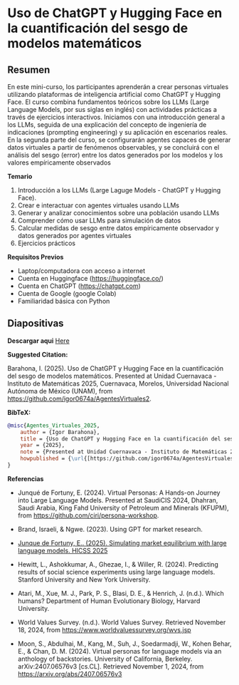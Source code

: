 # Uso de ChatGPT y Hugging Face en la cuantificación del sesgo de modelos matemáticos

## Resumen

En este mini-curso, los participantes aprenderán a crear personas virtuales utilizando plataformas de inteligencia artificial como ChatGPT y Hugging Face. El curso combina fundamentos teóricos sobre los LLMs (Large Language Models, por sus siglas en inglés) con actividades prácticas a través de ejercicios interactivos. Iniciamos con una introducción general a los LLMs, seguida de una explicación del concepto de ingeniería de indicaciones (prompting engineering) y su aplicación en escenarios reales. En la segunda parte del curso, se configurarán agentes capaces de generar datos virtuales a partir de fenómenos observables, y se concluirá con el análisis del sesgo (error) entre los datos generados por los modelos y los valores empíricamente observados

**Temario**

1. Introducción a los LLMs (Large Laguge Models - ChatGPT y Hugging Face).
2. Crear e interactuar con agentes virtuales usando LLMs
3. Generar y analizar conocimientos sobre una población usando LLMs
4. Comprender cómo usar LLMs para simulación de datos 
5. Calcular medidas de sesgo entre datos empíricamente observador y datos generados por agentes virtuales
6. Ejercicios prácticos  

**Requisitos Previos**
* Laptop/computadora con acceso a internet 
* Cuenta en Huggingface (https://huggingface.co/)
* Cuenta en ChatGPT (https://chatgpt.com)
* Cuenta de Google  (google Colab)
* Familiaridad básica con Python

## Diapositivas

**Descargar aqui** [Here](https://www.dropbox.com/scl/fi/fddd2bihtre6dlv8sbsib/01_Agentes_Virtuales_UCIM_UNAM_June2025.pptx?rlkey=bkh8zfkkbmh5vog67028j5cfg&dl=0)

**Suggested Citation:**

Barahona, I. (2025). Uso de ChatGPT y Hugging Face en la cuantificación del sesgo de modelos matemáticos. Presented at Unidad Cuernavaca - Instituto de Matemáticas 2025, Cuernavaca, Morelos, Universidad Nacional Autónoma de México (UNAM), from https://github.com/igor0674a/AgentesVirtuales2.


**BibTeX:**
```bibtex
@misc{Agentes_Virtuales_2025,
    author = {Igor Barahona},
    title = {Uso de ChatGPT y Hugging Face en la cuantificación del sesgo de modelos matemáticos},
    year = {2025},
    note = {Presented at Unidad Cuernavaca - Instituto de Matemáticas 2025, Cuernavaca, Morelos, Universidad Nacional Autónoma de México (UNAM)},
    howpublished = {\url{[https://github.com/igor0674a/AgentesVirtuales2)}}
}
```

**Referencias**

* Junqué de Fortuny, E. (2024). Virtual Personas: A Hands-on Journey into Large Language Models. Presented at SaudiCIS 2024, Dhahran, Saudi Arabia, King Fahd University of Petroleum and Minerals (KFUPM), from https://github.com/ciri/persona-workshop.

* Brand, Israeli, & Ngwe. (2023). Using GPT for market research. 

* [Junque de Fortuny, E.. (2025). Simulating market equilibrium with large language models. HICSS 2025](./demo-3/img/simulating-market-eq.pdf)

* Hewitt, L., Ashokkumar, A., Ghezae, I., & Willer, R. (2024). Predicting results of social science experiments using large language models. Stanford University and New York University.

* Atari, M., Xue, M. J., Park, P. S., Blasi, D. E., & Henrich, J. (n.d.). Which humans? Department of Human Evolutionary Biology, Harvard University.

* World Values Survey. (n.d.). World Values Survey. Retrieved November 18, 2024, from https://www.worldvaluessurvey.org/wvs.jsp

*  Moon, S., Abdulhai, M., Kang, M., Suh, J., Soedarmadji, W., Kohen Behar, E., & Chan, D. M. (2024). Virtual personas for language models via an anthology of backstories. University of California, Berkeley. arXiv:2407.06576v3 [cs.CL]. Retrieved November 1, 2024, from https://arxiv.org/abs/2407.06576v3
